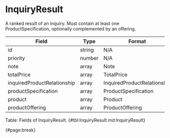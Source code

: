 <!--
    ATTENTION: This file was generated via gradle!
               Do NOT manually edit this file! Any such changes will be overwritten!
-->

# InquiryResult

A ranked result of an inquiry.
Must contain at least one ProductSpecification, optionally complemented by an offering.

| Field | Type | Format | Required |
| ------- | ------- | ------- | --- |
| id | string | N/A | Yes |
| priority | number | N/A | No |
| note | array | Note | No |
| totalPrice | array | TotalPrice | No |
| inquiredProductRelationship | array | InquiredProductRelationship | No |
| productSpecification | array | ProductSpecification | Yes |
| product | array | Product | No |
| productOffering | array | ProductOffering | No |

Table: Fields of InquiryResult. {#tbl:InquiryResult.md:InquiryResult}

{#page:break}
